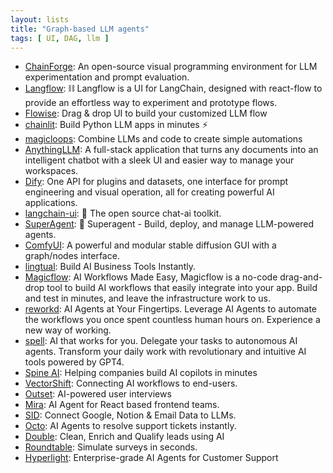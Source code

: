 ```yaml
---
layout: lists
title: "Graph-based LLM agents"
tags: [ UI, DAG, llm ]
---
```


* [ChainForge](https://github.com/ianarawjo/ChainForge):  An open-source visual programming environment for LLM experimentation and prompt evaluation. 
* [Langflow](https://github.com/logspace-ai/langflow):  ⛓️ Langflow is a UI for LangChain, designed with react-flow to provide an effortless way to experiment and prototype flows.
* [Flowise](https://github.com/FlowiseAI/Flowise): Drag & drop UI to build your customized LLM flow 
* [chainlit](https://github.com/Chainlit/chainlit):  Build Python LLM apps in minutes ⚡️ 
* [magicloops](https://magicloops.dev/): Combine LLMs and code to create simple automations 
* [AnythingLLM](https://github.com/Mintplex-Labs/anything-llm):  A full-stack application that turns any documents into an intelligent chatbot with a sleek UI and easier way to manage your workspaces.
* [Dify](https://github.com/langgenius/dify):  One API for plugins and datasets, one interface for prompt engineering and visual operation, all for creating powerful AI applications. 
* [langchain-ui](https://github.com/homanp/langchain-ui):  🧬 The open source chat-ai toolkit.
* [SuperAgent](https://github.com/homanp/superagent):  🥷 Superagent - Build, deploy, and manage LLM-powered agents.
* [ComfyUI](https://github.com/comfyanonymous/ComfyUI): A powerful and modular stable diffusion GUI with a graph/nodes interface.
* [lingtual](https://lingtual.com/): Build AI Business Tools Instantly.
* [Magicflow](https://www.magicflow.ai/): AI Workflows Made Easy, Magicflow is a no-code drag-and-drop tool to build AI workflows that easily integrate into your app. Build and test in minutes, and leave the infrastructure work to us.
* [reworkd](https://reworkd.ai/): AI Agents at Your Fingertips. Leverage AI Agents to automate the workflows you once spent countless human hours on. Experience a new way of working.
* [spell](https://spell.so/): AI that works for you. Delegate your tasks to autonomous AI agents. Transform your daily work with revolutionary and intuitive AI tools powered by GPT4.
* [Spine AI](https://www.getspine.ai/): Helping companies build AI copilots in minutes
* [VectorShift](https://www.vectorshift.ai/): Connecting AI workflows to end-users.
* [Outset](https://outset.ai/): AI-powered user interviews
* [Mira](https://www.usemira.ai/): AI Agent for React based frontend teams.
* [SID](https://www.sid.ai/): Connect Google, Notion & Email Data to LLMs.
* [Octo](https://www.getocto.ai/): AI Agents to resolve  support tickets instantly.
* [Double](https://usedouble.com/): Clean, Enrich and Qualify leads using AI
* [Roundtable](https://roundtable.ai/): Simulate surveys in seconds.
* [Hyperlight](https://hyperlight.ai/): Enterprise-grade AI Agents for  Customer Support

